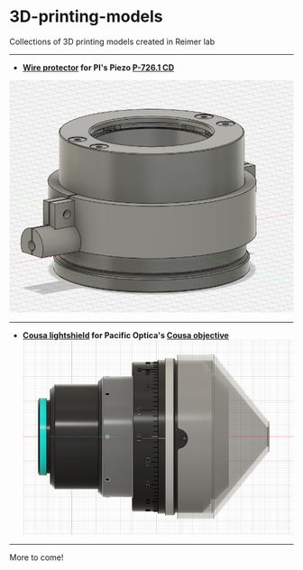 # 3D-printing-models
Collections of 3D printing models created in Reimer lab

---

* **[Wire protector](./WireProtector/) for PI's Piezo [P-726.1 CD](https://www.pi-usa.us/en/products/piezo-flexure-nanopositioners/z-nanofocus-piezo-scanners-for-microscope-lenses/p-726-pifoc-high-load-objective-scanner-200380)**

![Wire Protector](WireProtector/wireProtector.png "Wire Protector for PI's Piezo 726 CD")

---
* **[Cousa lightshield](./Lightshield/) for Pacific Optica's [Cousa objective](https://pacificoptica.com/cousa/)**
![lightshield](Lightshield/Cousa_lightshield.png "Cousa lightshield")

---
More to come!